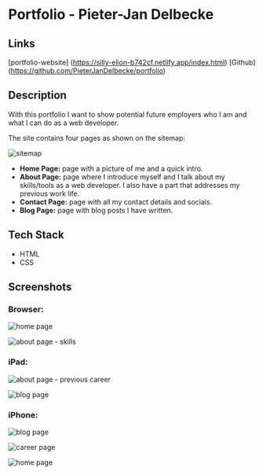 # Portfolio - Pieter-Jan Delbecke

## Links

[portfolio-website] (https://silly-elion-b742cf.netlify.app/index.html)
[Github] (https://github.com/PieterJanDelbecke/portfolio)

## Description

With this portfolio I want to show potential future employers who I am and what I can do as a web developer.

The site contains four pages as shown on the sitemap: 

![sitemap](./docs/sitemap.png) 

- **Home Page:** page with a picture of me and a quick intro.
- **About Page:** page where I introduce myself and I talk about my skills/tools as a web developer. I also have a part that addresses my previous work life.
- **Contact Page:** page with all my contact details and socials.
- **Blog Page:** page with blog posts I have written.

## Tech Stack

- HTML
- CSS

## Screenshots

### Browser:

![home page](./docs/browser_home-page.png)

![about page - skills](./docs/browser_about-page.png)



### iPad:

![about page - previous career](./docs/ipad_about-page.png)

![blog page](./docs/ipad_blog-page.png)


### iPhone:

![blog page](./docs/iphone_blog-page.png)

![career page](./docs/iphone_career-page.png)

![home page](./docs/iphone_home-page.png)



